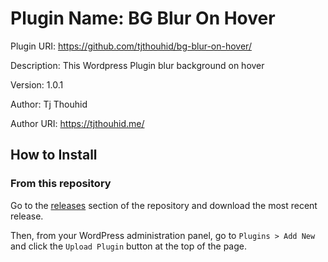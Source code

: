 # Plugin Name: BG Blur On Hover

Plugin URI: https://github.com/tjthouhid/bg-blur-on-hover/

Description: This Wordpress Plugin blur background on hover 

Version: 1.0.1

Author: Tj Thouhid 

Author URI: https://tjthouhid.me/

## How to Install

### From this repository

Go to the [releases](https://github.com/tjthouhid/bg-blur-on-hover/releases) section of the repository and download the most recent release.

Then, from your WordPress administration panel, go to `Plugins > Add New` and click the `Upload Plugin` button at the top of the page. 